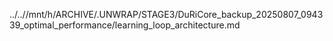 ../..//mnt/h/ARCHIVE/.UNWRAP/STAGE3/DuRiCore_backup_20250807_094339_optimal_performance/learning_loop_architecture.md